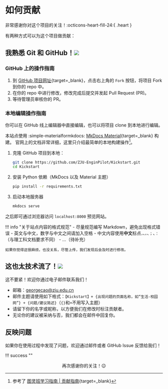 # **如何贡献**

非常感谢你对这个项目的关注！:octicons-heart-fill-24:{ .heart }

有两种方式可以为这个项目做贡献：

## 我熟悉 Git 和 GitHub！![](images/tieba/happy.png)

### GitHub 上的操作指南

1. 到 [GitHub 项目网址](https://github.com/ZJU-EnginPilot/Kickstart){target=_blank}，点击右上角的 `Fork` 按钮，将项目 Fork 到你的 repo 中。
2. 在你的 repo 中进行修改，修改完成后提交并发起 Pull Request (PR)。
3. 等待管理员审核你的 PR。

### 本地编辑操作指南

你可以在 GitHub 线上编辑器中直接编辑，也可以将项目 clone 到本地进行编辑。

本站点使用 :simple-materialformkdocs: [MkDocs Material](https://squidfunk.github.io/mkdocs-material/){target=_blank} 构建。
官网上的文档非常详细，这里只介绍最简单的本地构建操作[^1]。

1. 克隆 GitHub 项目到本地：

    ```bash
    git clone https://github.com/ZJU-EnginPilot/Kickstart.git
    cd Kickstart
    ```

2. 安装 Python 依赖（MkDocs 以及 Material 主题）

    ```bash
    pip install -r requirements.txt
    ```

3. 启动本地服务器

    ```bash
    mkdocs serve
    ```

之后即可通过浏览器访问 `localhost:8000` 预览网站。

!!! info "关于站点内容的格式规范"
    - 尽量规范编写 Markdown，避免出现格式错误
    - 英文与中文，数字与中文之间请加入空格
    - 中文内容使用**中文**标点`，`、`。`、`；`、`：`（与理工科文档要求不同）
    - ...（待补充）

    如果你觉得这很麻烦，也没关系，尽管上传，我们发现后会及时进行修改。

## 这也太技术流了！![](images/tieba/bored.png)

这不要紧！欢迎你通过电子邮件联系我们！

- 邮箱：[georgecao@zju.edu.cn](mailto:georgecao@zju.edu.cn)
- 邮件主题请使用如下格式：`【Kickstart】+ {出现问题的页面名称，如“生活-校园网”} + {问题/建议简述}`（`{}`和`+`不用写入主题）
- 请留下你的名字或昵称，以方便我们在修改时标注贡献者。
- 无论你的建议被采纳与否，我们都会在邮件中回复你。

## 反映问题

如果你在使用过程中发现了问题，欢迎通过邮件或者 GitHub Issue 反馈给我们！

!!! success ""
    <center>再次感谢你的关注！😉</center>


[^1]: 参考了 [图灵班学习指南 | 贡献指南](https://zju-turing.github.io/TuringCourses/contributing/#_2){target=_blank}